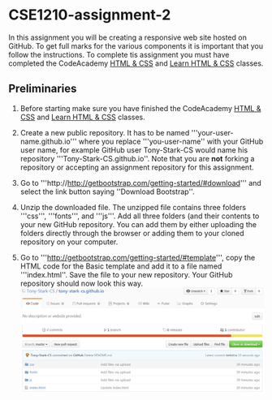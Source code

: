 # CSE1210-assignment-2
In this assignment you will be creating a responsive web site hosted on GitHub. To get full marks for the various components it is important that you follow the instructions. To complete tis assignment you must have completed the CodeAcademy [HTML & CSS](https://www.codecademy.com/learn/web) and [Learn HTML & CSS](https://www.codecademy.com/learn/learn-html-css) classes.

## Preliminaries
1. Before starting make sure you have finished the CodeAcademy [HTML & CSS](https://www.codecademy.com/learn/web) and [Learn HTML & CSS](https://www.codecademy.com/learn/learn-html-css) classes.

3. Create a new public repository. It has to be named '''your-user-name.github.io''' where you replace '''you-user-name'' with your GitHub user name, for example GitHub user Tony-Stark-CS would name his repository '''Tony-Stark-CS.github.io''. Note that you are __not__ forking a repository or accepting an assignment repository for this assignment.

4. Go to '''http://http://getbootstrap.com/getting-started/#download''' and select the link button saying ''Download Bootstrap''.

5. Unzip the downloaded file. The unzipped file contains three folders '''css''', '''fonts''', and '''js'''. Add all three folders (and their contents to your new GitHub repository. You can add them by either uploading the folders directly through the browser or adding them to your cloned repository on your computer.

6. Go to '''http://getbootstrap.com/getting-started/#template''', copy the HTML code for the Basic template and add it to a file named '''index.html''. Save the file to your new repository. Your GitHub repository should now look this way.
![](image-github.png)
